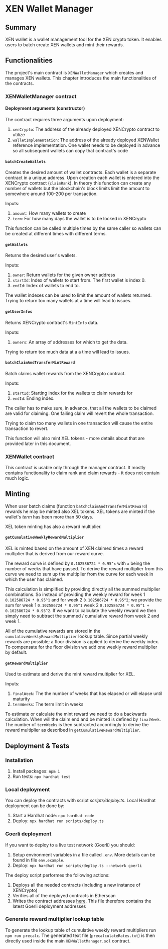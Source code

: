 # XEN Wallet Manager

## Summary

XEN wallet is a wallet management tool for the XEN crypto token. It enables users to batch create XEN wallets and mint their rewards.

## Functionalities

The project's main contract is `XENWalletManager` which creates and manages XEN wallets. This chapter introduces the main functionalities of the contracts.

### XENWalletManager contract

#### Deployment arguments (constructor)

The contract requires three arguments upon deployment:

1. `xenCrypto`: The address of the already deployed XENCrypto contract to utilize
1. `walletImplementation`: The address of the already deployed XENWallet reference implementation. One wallet needs to be deployed in advance so all subsequent wallets can copy that contract's code

#### `batchCreateWallets`

Creates the desired amount of wallet contracts. Each wallet is a separate contract in a unique address.
Upon creation each wallet is entered into the XENCrypto contract (`claimRank`).
In theory this function can create any number of wallets but the blockchain's block limits limit the amount to somewhere around 100-200 per transaction.

Inputs:

1. `amount`: How many wallets to create
1. `term`: For how many days the wallet is to be locked in XENCrypto

This function can be called multiple times by the same caller so wallets can be created at different times with different terms.

#### `getWallets`

Returns the desired user's wallets.

Inputs:

1. `owner`: Return wallets for the given owner address
1. `startId`: Index of wallets to start from. The first wallet is index 0.
1. `endId`: Index of wallets to end to.

The wallet indexes can be used to limit the amount of wallets returned. Trying to return too many wallets at a time will lead to issues.

#### `getUserInfos`

Returns XENCrypto contract's `MintInfo` data.

Inputs:

1. `owners`: An array of addresses for which to get the data.

Trying to return too much data at a a time will lead to issues.

#### `batchClaimAndTransferMintReward`

Batch claims wallet rewards from the XENCrypto contract.

Inputs:

1. `startId`: Starting index for the wallets to claim rewards for
1. `endId`: Ending index.

The caller has to make sure, in advance, that all the wallets to be claimed are valid for claiming. One failing claim will revert the whole transaction.

Trying to claim too many wallets in one transaction will cause the entire transaction to revert.

This function will also mint XEL tokens - more details about that are provided later in this document.

### XENWallet contract

This contract is usable only through the manager contract. It mostly contains functionality to claim rank and claim rewards - it does not contain much logic.

## Minting

When user batch claims (function `batchClaimAndTransferMintReward`) rewards he may be minted also XEL tokens. XEL tokens are minted if the wallet's _term_ has been more than 50 days.

XEL token minting has also a reward multiplier.

#### `getCumulativeWeeklyRewardMultiplier`

XEL is minted based on the amount of XEN claimed times a reward multiplier that is derived from our reward curve.

The reward curve is defined by `0.102586724 * 0.95^x` with `x` being the number of weeks that have passed. To derive the reward multiplier from this curve we need to sum up the multiplier from the curve for each week in which the user has claimed.

This calculation is simplified by providing directly all the summed multiplier combinations. So instead of providing the weekly reward for week 1 `0.102586724 * 0.95^1` and for week 2 `0.102586724 * 0.95^2`; we provide the sum for week 1 `0.102586724 * 0.95^1` week 2 `0.102586724 * 0.95^1 + 0.102586724 * 0.95^2`. If we want to calculate the weekly reward we then simply need to subtract the summed / cumulative reward from week 2 and week 1.

All of the cumulative rewards are stored in the `cumulativeWeeklyRewardMultiplier` lookup table. Since partial weekly rewards are possible; a floor division is applied to derive the weekly index. To compensate for the floor division we add one weekly reward multiplier by default.

#### `getRewardMultiplier`

Used to estimate and derive the mint reward multiplier for XEL.

Inputs:

1. `finalWeek`: The the number of weeks that has elapsed or will elapse until maturity
1. `termWeeks`: The term limit in weeks

To estimate or calculate the mint reward we need to do a backwards calculation. When will the claim end and be minted is defined by `finalWeek`. The number of `termWeeks` is then subtracted accordingly to derive the reward multiplier as described in `getCumulativeRewardMultiplier`.

## Deployment & Tests

### Installation

1. Install packages: `npm i`
1. Run tests: `npx hardhat test`

### Local deployment

You can deploy the contracts with script _scripts/deploy.ts_. Local Hardhat deployment can be done by:

1. Start a Hardhat node: `npx hardhat node`
1. Deploy: `npx hardhat run scripts/deploy.ts`

### Goerli deployment

If you want to deploy to a live test network (Goerli) you should:

1. Setup environment variables in a file called `.env`. More details can be found in file `env.example`.
1. Deploy: `npx hardhat run scripts/deploy.ts --network goerli`

The deploy script performes the following actions:

1. Deploys all the needed contracts (including a new instance of XENCrypto)
1. Verifies all of the deployed contracts in Etherscan
1. Writes the contract addresses [here](contract_addresses.md). This file therefore contains the latest Goerli deployment addresses

### Generate reward multiplier lookup table

To generate the lookup table of cumulative weekly reward multipliers run `npm run precalc`. The generated text file (`precalculateRates.txt`) is then directly used inside the main `XENWalletManager.sol` contract.
